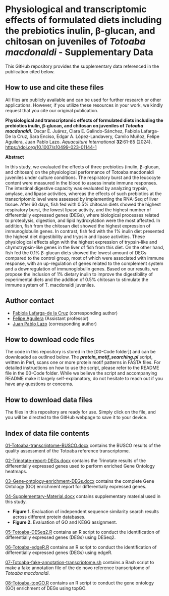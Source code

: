 # Physiological and transcriptomic effects of formulated diets including the prebiotics inulin, β-glucan, and chitosan on juveniles of *Totoaba macdonaldi* - Supplementary Data

This GitHub repository provides the supplementary data referenced in the publication cited below.

## How to use and cite these files 

All files are publicly available and can be used for further research or other applications. However, if you utilize these resources in your work, we kindly request that you cite our original publication.

**Physiological and transcriptomic effects of formulated diets including the prebiotics inulin, β-glucan, and chitosan on juveniles of *Totoaba macdonaldi.*** Oscar E. Juárez, Clara E. Galindo-Sánchez, Fabiola Lafarga-De la Cruz, Sara Enciso, Edgar A. López-Landavery, Camilo Muñoz, Felipe Aguilera, Juan Pablo Lazo. *Aquaculture International* **32**:61-85 (2024). https://doi.org/10.1007/s10499-023-01144-1

**Abstract**

In this study, we evaluated the effects of three prebiotics (inulin, β-glucan, and chitosan) on the physiological performance of Totoaba macdonaldi juveniles under culture conditions. The respiratory burst and the leucocyte content were measured in the blood to assess innate immune responses. The intestinal digestive capacity was evaluated by analyzing trypsin, amylase, and lipase activities, whereas the effects of such prebiotics at the transcriptomic level were assessed by implementing the RNA-Seq of liver tissue. After 60 days, fish fed with 0.5% chitosan diets showed the highest respiratory burst, the lowest lipase activity, and the highest number of differentially expressed genes (DEGs), where biological processes related to proteolysis, digestion, and lipid hydroxylation were the most affected. In addition, fish from the chitosan diet showed the highest expression of immunoglobulin genes. In contrast, fish fed with the 1% inulin diet presented the highest diet digestibility and trypsin and lipase activities. These physiological effects align with the highest expression of trypsin-like and chymotrypsin-like genes in the liver of fish from this diet. On the other hand, fish fed the 0.1% β-glucan diets showed the lowest amount of DEGs compared to the control group, most of which were associated with immune response, with an up-regulation of genes related to the complement system and a downregulation of immunoglobulin genes. Based on our results, we propose the inclusion of 1% dietary inulin to improve the digestibility of experimental diets and the addition of 0.5% chitosan to stimulate the immune system of T. macdonaldi juveniles.

## Author contact

- [Fabiola Lafarga-de la Cruz](mailto:flafarga@cicese.mx) (corresponding author)
- [Felipe Aguilera](mailto:faguilera@udec.cl) (Assistant professor)
- [Juan Pablo Lazo](mailto:jplazo@cicese.mx) (corresponding author)

## How to download code files

The code in this repository is stored in the [00-Code folder]( and can be downloaded as outlined below. The ***protein_motif_searching.pl*** script, written in Perl, scans one or more protein motif patterns in FASTA files. For detailed instructions on how to use the script, please refer to the README file in the 00-Code folder. While we believe the script and accompanying README make it largely self-explanatory, do not hesitate to reach out if you have any questions or concerns.

## How to download data files

The files in this repository are ready for use. Simply click on the file, and you will be directed to the GitHub webpage to save it to your device.

## Index of data file contents

[01-Totoaba-transcriptome-BUSCO.docx](https://github.com/faguil/Totoaba_transcriptomics/blob/main/01-Totoaba-transcriptome-BUSCO.docx) contains the BUSCO results of the quality assessment of the Totoaba reference transcriptome.

[02-Trinotate-report-DEGs.docx](https://github.com/faguil/Totoaba_transcriptomics/blob/main/02-Trinotate-report-DEGs.docx) contains the Trinotate results of the differentially expressed genes used to perform enriched Gene Ontology heatmaps.

[03-Gene-ontology-enrichment-DEGs.docx](https://github.com/faguil/Totoaba_transcriptomics/blob/main/03-Gene-ontology-enrichment-DEGs.docx) contains the complete Gene Ontology (GO) enrichment report for differentially expressed genes.

[04-Supplementary-Material.docx](https://github.com/faguil/Totoaba_transcriptomics/blob/main/04-Supplementary-Material.docx) contains supplementary material used in this study.

- **Figure 1.** Evaluation of independent sequence similarity search results across different protein databases. 
- **Figure 2.** Evaluation of GO and KEGG assignment.

[05-Totoaba-DESeq2.R](https://github.com/faguil/Totoaba_transcriptomics/blob/main/05-Totoaba.DESeq2.R) contains an R script to conduct the identification of differentially expressed genes (DEGs) using DESeq2.

[06-Totoaba-edgeR.R](https://github.com/faguil/Totoaba_transcriptomics/blob/main/06-Totoaba.edgeR.R) contains an R script to conduct the identification of differentially expressed genes (DEGs) using edgeR.

[07-Totoaba-fake-annotation-transcriptome.sh](https://github.com/faguil/Totoaba_transcriptomics/blob/main/07-Totoaba.fake-annotation-transcriptome.sh) contains a Bash script to make a fake annotation file of the de novo reference transcriptome of *Totoaba macdonaldi*.

[08-Totoaba-topGO.R](https://github.com/faguil/Totoaba_transcriptomics/blob/main/08-Totoaba.topGO.R) contains an R script to conduct the gene ontology (GO) enrichment of DEGs using topGO.
